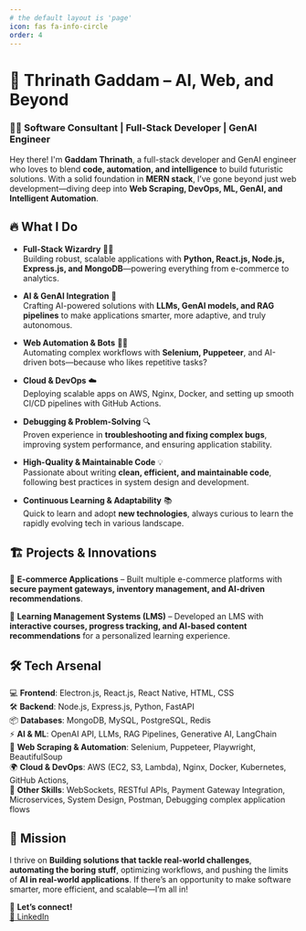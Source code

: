 ```yaml
---
# the default layout is 'page'
icon: fas fa-info-circle
order: 4
---
```


# 🚀 Thrinath Gaddam – AI, Web, and Beyond  

### 👨‍💻 Software Consultant | Full-Stack Developer | GenAI Engineer  

Hey there! I'm **Gaddam Thrinath**, a full-stack developer and GenAI engineer who loves to blend **code, automation, and intelligence** to build futuristic solutions. With a solid foundation in **MERN stack**, I’ve gone beyond just web development—diving deep into **Web Scraping, DevOps, ML, GenAI, and Intelligent Automation**.  

## 🔥 What I Do  

- **Full-Stack Wizardry** 🧙‍♂️  
  Building robust, scalable applications with **Python, React.js, Node.js, Express.js, and MongoDB**—powering everything from e-commerce to analytics.  
   
- **AI & GenAI Integration** 🤖  
  Crafting AI-powered solutions with **LLMs, GenAI models, and RAG pipelines** to make applications smarter, more adaptive, and truly autonomous.  

- **Web Automation & Bots** 🕵️‍♂️  
  Automating complex workflows with **Selenium, Puppeteer**, and AI-driven bots—because who likes repetitive tasks?  

- **Cloud & DevOps** ☁️  
  Deploying scalable apps on AWS, Nginx, Docker, and setting up smooth CI/CD pipelines with GitHub Actions.  

- **Debugging & Problem-Solving** 🔍  
  Proven experience in **troubleshooting and fixing complex bugs**, improving system performance, and ensuring application stability.  

- **High-Quality & Maintainable Code** 💡  
  Passionate about writing **clean, efficient, and maintainable code**, following best practices in system design and development.  

- **Continuous Learning & Adaptability** 📚  
  Quick to learn and adopt **new technologies**, always curious to learn the rapidly evolving tech in various landscape.  

## 🏗️ Projects & Innovations  

🔹 **E-commerce Applications** – Built multiple e-commerce platforms with **secure payment gateways, inventory management, and AI-driven recommendations**.  

🔹 **Learning Management Systems (LMS)** – Developed an LMS with **interactive courses, progress tracking, and AI-based content recommendations** for a personalized learning experience.  

## 🛠️ Tech Arsenal  

💻 **Frontend**: Electron.js, React.js, React Native, HTML, CSS<br>
🛠️ **Backend**: Node.js, Express.js, Python, FastAPI  
📦 **Databases**: MongoDB, MySQL, PostgreSQL, Redis  
⚡ **AI & ML**: OpenAI API, LLMs, RAG Pipelines, Generative AI, LangChain  
📡 **Web Scraping & Automation**: Selenium, Puppeteer, Playwright, BeautifulSoup  
🌍 **Cloud & DevOps**: AWS (EC2, S3, Lambda), Nginx, Docker, Kubernetes, GitHub Actions,  
🔧 **Other Skills**: WebSockets, RESTful APIs, Payment Gateway Integration, Microservices, System Design, Postman, Debugging complex application flows

## 🚀 Mission  
I thrive on **Building solutions that tackle real-world challenges**, **automating the boring stuff**, optimizing workflows, and pushing the limits of **AI in real-world applications**. If there’s an opportunity to make software smarter, more efficient, and scalable—I’m all in!  

📌 **Let’s connect!**  
[🔗 LinkedIn](https://www.linkedin.com/in/gthrinath/)  
